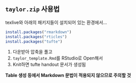 ## `taylor.zip` 사용법

texlive와 아래의 패키지들이 설치되어 있는 환경에서...

```r
install.packages("rmarkdown")
install.packages("rticles")
install.packages("tufte")
```

1. 다운받아 압축을 풀고
2. `taylor_template.Rmd`를 RStudio로 Open해서
3. Knit하면 tufte handout 문서가 생성됨

**Table 생성 등에서 Markdown 문법이 적용되지 않으므로 주의할 것**
